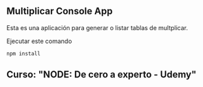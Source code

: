 

## Multiplicar Console App

Esta es una aplicación para generar o listar tablas de multplicar. 

Ejecutar este comando 

```
npm install
```


## Curso: "NODE: De cero a experto - Udemy"